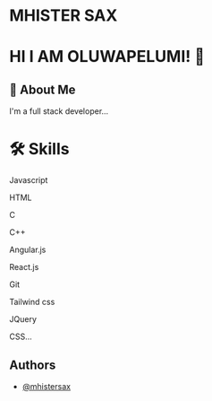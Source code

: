 
# MHISTER SAX





# HI I AM OLUWAPELUMI! 👋



## 🚀 About Me
I'm a full stack developer...




# 🛠 Skills
Javascript


HTML

 C


 C++


Angular.js


React.js


Git


Tailwind css


JQuery


CSS...


## Authors

- [@mhistersax](https://github.com/mhistersax)



